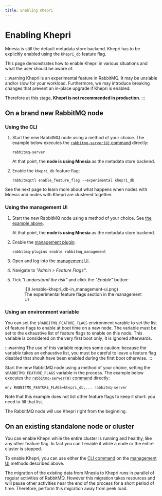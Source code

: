 ```yaml
---
title: Enabling Khepri
---
```


# Enabling Khepri

Mnesia is still the default metadata store backend. Khepri has to be
explicitly enabled using the `khepri_db` feature flag.

This page demonstrates how to enable Khepri in various situations and what the
user should be aware of.

:::warning
Khepri is an experimental feature in RabbitMQ. It may be unslable and/or slow
for your workload. Furthermore, we may introduce breaking changes that prevent
an in-place upgrade if Khepri is enabled.

Therefore at this stage, **Khepri is not recommended in production**.
:::

## On a brand new RabbitMQ node

### Using the CLI

1.  Start the new RabbitMQ node using a method of your choice. The example
    below executes the [`rabbitmq-server(8)` command](../man/rabbitmq-server.8)
    directly:

    ```
    rabbitmq-server
    ```

    At that point, the **node is using Mnesia** as the metadata store backend.

2.  Enable the `khepri_db` feature flag:

    ```
    rabbitmqctl enable_feature_flag --experimental khepri_db
    ```

See the next page to learn more about what happens when nodes with Mnesia and
nodes with Khepri are clustered together.

### Using the management UI

1.  Start the new RabbitMQ node using a method of your choice. See [the
    example above](#using-the-cil).

    At that point, the **node is using Mnesia** as the metadata store backend.

2.  Enable the [management plugin](../management):

    ```
    rabbitmq-plugins enable rabbitmq_management
    ```

3. Open and log into the [management UI](../management#usage-ui).

4. Navigate to *"Admin > Feature Flags"*.

5. Tick *"I understand the risk"* and click the *"Enable"* button:

    <figure>
    ![](./enable-khepri_db-in_management-ui.png)
    <figcaption>The experimental feature flags section in the management
    UI</figcaption>
    </figure>

### Using an environment variable

You can set the `$RABBITMQ_FEATURE_FLAGS` environment varable to set the list
of feature flags to enable at boot time on a new node. The variable must be
set to the exhaustive list of feature flags to enable on this node. This
variable is considered on the very first boot only; it is ignored afterwards.

:::warning
The use of this variable requires some caution: because the variable takes an
exhaustive list, you must be careful to leave a feature flag disabled that
shoult have been enabled during the first boot otherwise.
:::

Start the new RabbitMQ node using a method of your choice, setting the
`$RABBITMQ_FEATURE_FLAGS` variable in the process. The example below executes
the [`rabbitmq-server(8)` command](../man/rabbitmq-server.8) directly:

```
env RABBITMQ_FEATURE_FLAGS=khepri_db,... rabbitmq-server
```

Note that this example does not list other feature flags to keep it short:
you need to fill that list.

The RabbitMQ node will use Khepri right from the beginning.

## On an existing standalone node or cluster

You can enable Khepri while the entire cluster is running and healthy, like
any other feature flag. In fact you can’t enable it while a node or the entire
cluster is stopped.

To enable Khepri, you can use either the [CLI command](#using-the-cli) on the
[management UI](#using-the-management-ui) methods described above.

The migration of the existing data from Mnesia to Khepri runs in parallel of
regular activities of RabbitMQ. However this migration takes resources and
will pause other activities near the end of the process for a short period of
time. Therefore, perform this migration away from peek load.
